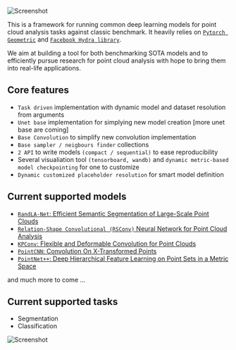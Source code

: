 ![Screenshot](/site_dir/imgs/logo.png)


This is a framework for running common deep learning models for point cloud analysis tasks against classic benchmark. It heavily relies on [```Pytorch Geometric```](https://github.com/rusty1s/pytorch_geometric) and [```Facebook Hydra library```](https://hydra.cc/docs/intro).

We aim at building a tool for both benchmarking SOTA models and to efficiently pursue research for point cloud analysis with hope to bring them into real-life applications.

<h2>Core features</h2>

* ```Task driven``` implementation with dynamic model and dataset resolution from arguments
* ```Unet base``` implementation for simplying new model creation [more unet base are coming]
* ```Base Convolution``` to simplify new convolution implementation
* ```Base sampler / neigbours finder``` collections
* ```2 API``` to write models ```(compact / sequential)``` to ease reproducibility
* Several visualiation tool ```(tensorboard, wandb)``` and ```dynamic metric-based model checkpointing``` for one to customize
* ```Dynamic customized placeholder resolution``` for smart model definition

<h2>Current supported models</h2>

* [```RandLA-Net```: Efficient Semantic Segmentation of Large-Scale Point Clouds ](https://arxiv.org/pdf/1911.11236.pdf)
* [```Relation-Shape Convolutional (RSConv)``` Neural Network for Point Cloud Analysis](https://arxiv.org/abs/1904.07601)
* [```KPConv```: Flexible and Deformable Convolution for Point Clouds](https://arxiv.org/abs/1904.08889)
* [```PointCNN```: Convolution On X-Transformed Points](https://arxiv.org/abs/1801.07791)
* [```PointNet++```: Deep Hierarchical Feature Learning on Point Sets in a Metric Space](https://arxiv.org/abs/1706.02413)

and much more to come ...


<h2>Current supported tasks</h2>

* Segmentation
* Classification


![Screenshot](https://uploads-ssl.webflow.com/5a9058c8f7462d00014ad4ff/5a988ceadc6c9b0001cb2511_point%20cloud.JPG)



